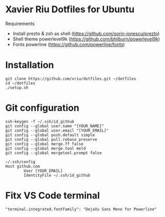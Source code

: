 # Xavier Riu Dotfiles for Ubuntu

Requirements

- Install prezto & zsh as shell (https://github.com/sorin-ionescu/prezto)
- Shell theme powerlevel9k (https://github.com/bhilburn/powerlevel9k)
- Fonts powerline (https://github.com/powerline/fonts)

# Installation

```
git clone https://github.com/xriu/dotfiles.git ~/dotfiles
cd ~/dotfiles
./setup.sh
```

# Git configuration

```
ssh-keygen -f ~/.ssh/id_github
git config --global user.name "[YOUR_NAME]"
git config --global user.email "[YOUR_EMAIL]"
git config --global push.default simple
git config --global pull.rebase preserve
git config --global merge.ff false
git config --global merge.tool meld
git config --global mergetool.prompt false
```

```
~/.ssh/config
Host github.com
        User [YOUR_EMAIL]
        IdentityFile ~/.ssh/id_github
```

# Fitx VS Code terminal

```
"terminal.integrated.fontFamily": "DejaVu Sans Mono for Powerline"
```
